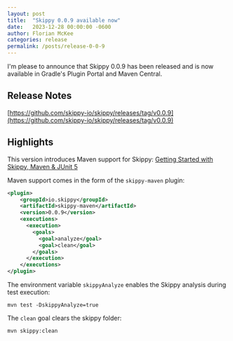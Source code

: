 ```yaml
---
layout: post
title:  "Skippy 0.0.9 available now"
date:   2023-12-28 00:00:00 -0600
author: Florian McKee
categories: release
permalink: /posts/release-0-0-9
---
```


I'm please to announce that Skippy 0.0.9 has been released and is now available in Gradle's Plugin Portal and Maven
Central.

## Release Notes

[https://github.com/skippy-io/skippy/releases/tag/v0.0.9](https://github.com/skippy-io/skippy/releases/tag/v0.0.9)

## Highlights

This version introduces Maven support for Skippy: [Getting Started with Skippy, Maven & JUnit 5](../tutorials/skippy-maven-junit5)

Maven support comes in the form of the `skippy-maven` plugin:

```xml
<plugin>
    <groupId>io.skippy</groupId>
    <artifactId>skippy-maven</artifactId>
    <version>0.0.9</version>
    <executions>
      <execution>
        <goals>
          <goal>analyze</goal>
          <goal>clean</goal>
        </goals>
      </execution>
    </executions>
</plugin>
```

The environment variable `skippyAnalyze` enables the Skippy analysis during test execution:
```
mvn test -DskippyAnalyze=true 
```

The `clean` goal clears the skippy folder:
```
mvn skippy:clean
```